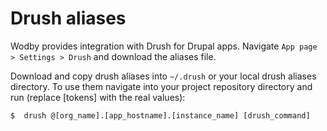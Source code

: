 # Drush aliases

Wodby provides integration with Drush for Drupal apps. Navigate `App page > Settings > Drush` and download the aliases file. 

Download and copy drush aliases into `~/.drush` or your local drush aliases directory. To use them navigate into your project repository directory and run (replace [tokens] with the real values):

```
$  drush @[org_name].[app_hostname].[instance_name] [drush_command]
```